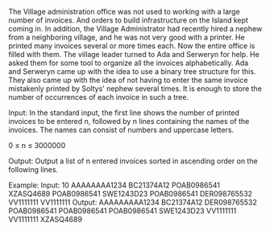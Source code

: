 The Village administration office was not used to working with a large number of invoices. And orders to build infrastructure on the Island kept coming in. In addition, the Village Administrator had recently hired a nephew from a neighboring village, and he was not very good with a printer. He printed many invoices several or more times each. Now the entire office is filled with them. The village leader turned to Ada and Serweryn for help. He asked them for some tool to organize all the invoices alphabetically. Ada and Serweryn came up with the idea to use a binary tree structure for this. They also came up with the idea of not having to enter the same invoice mistakenly printed by Soltys' nephew several times. It is enough to store the number of occurrences of each invoice in such a tree.

Input:
In the standard input, the first line shows the number of printed invoices to be entered n, followed by n lines containing the names of the invoices. The names can consist of numbers and uppercase letters.

0 ≤ n ≤ 3000000

Output:
Output a list of n entered invoices sorted in ascending order on the following lines.

Example:
Input:
10
AAAAAAAA1234
BC21374A12
POAB0986541
XZASQ4689
POAB0986541
SWE1243D23
POAB0986541
DER098765532
VV1111111
VV1111111
Output:
AAAAAAAAA1234
BC21374A12
DER098765532
POAB0986541
POAB0986541
POAB0986541
SWE1243D23
VV1111111
VV1111111
XZASQ4689
